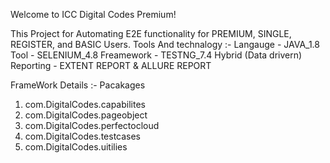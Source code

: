 Welcome to ICC Digital Codes Premium!


This Project for Automating E2E functionality for PREMIUM, SINGLE, REGISTER, and BASIC Users.
Tools And technalogy :- 
Langauge - JAVA_1.8
Tool - SELENIUM_4.8
Freamework - TESTNG_7.4 Hybrid (Data drivern)
Reporting - EXTENT REPORT & ALLURE REPORT

FrameWork Details :- 
 Pacakages 
 1. com.DigitalCodes.capabilites 
 2. com.DigitalCodes.pageobject
 3. com.DigitalCodes.perfectocloud
 4. com.DigitalCodes.testcases
 5. com.DigitalCodes.uitilies
 
 
 
 


